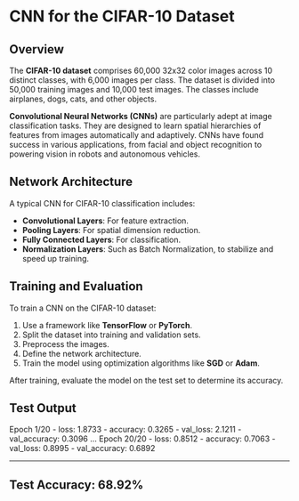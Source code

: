 # CNN for the CIFAR-10 Dataset

## Overview
The **CIFAR-10 dataset** comprises 60,000 32x32 color images across 10 distinct classes, with 6,000 images per class. The dataset is divided into 50,000 training images and 10,000 test images. The classes include airplanes, dogs, cats, and other objects.

**Convolutional Neural Networks (CNNs)** are particularly adept at image classification tasks. They are designed to learn spatial hierarchies of features from images automatically and adaptively. CNNs have found success in various applications, from facial and object recognition to powering vision in robots and autonomous vehicles.

## Network Architecture
A typical CNN for CIFAR-10 classification includes:
- **Convolutional Layers**: For feature extraction.
- **Pooling Layers**: For spatial dimension reduction.
- **Fully Connected Layers**: For classification.
- **Normalization Layers**: Such as Batch Normalization, to stabilize and speed up training.

## Training and Evaluation
To train a CNN on the CIFAR-10 dataset:
1. Use a framework like **TensorFlow** or **PyTorch**.
2. Split the dataset into training and validation sets.
3. Preprocess the images.
4. Define the network architecture.
5. Train the model using optimization algorithms like **SGD** or **Adam**.

After training, evaluate the model on the test set to determine its accuracy.

## Test Output

Epoch 1/20 - loss: 1.8733 - accuracy: 0.3265 - val_loss: 2.1211 - val_accuracy: 0.3096
...
Epoch 20/20 - loss: 0.8512 - accuracy: 0.7063 - val_loss: 0.8995 - val_accuracy: 0.6892

---
**Test Accuracy**: 68.92%
---
